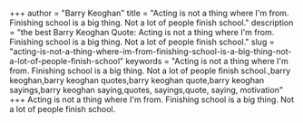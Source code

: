 +++
author = "Barry Keoghan"
title = "Acting is not a thing where I'm from. Finishing school is a big thing. Not a lot of people finish school."
description = "the best Barry Keoghan Quote: Acting is not a thing where I'm from. Finishing school is a big thing. Not a lot of people finish school."
slug = "acting-is-not-a-thing-where-im-from-finishing-school-is-a-big-thing-not-a-lot-of-people-finish-school"
keywords = "Acting is not a thing where I'm from. Finishing school is a big thing. Not a lot of people finish school.,barry keoghan,barry keoghan quotes,barry keoghan quote,barry keoghan sayings,barry keoghan saying,quotes, sayings,quote, saying, motivation"
+++
Acting is not a thing where I'm from. Finishing school is a big thing. Not a lot of people finish school.
